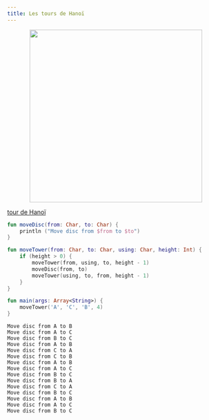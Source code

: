 ```yaml
---
title: Les tours de Hanoï
---
```


<center>
<img src="../images/Tower_of_Hanoi_4.gif" width="400">
</center>  

[tour de Hanoï](https://fr.wikipedia.org/wiki/Tours_de_Hano%C3%AF)

``` kotlin
fun moveDisc(from: Char, to: Char) {
    println ("Move disc from $from to $to")
}

fun moveTower(from: Char, to: Char, using: Char, height: Int) {
    if (height > 0) {
        moveTower(from, using, to, height - 1)
        moveDisc(from, to)
        moveTower(using, to, from, height - 1)
    }
}

fun main(args: Array<String>) {
	moveTower('A', 'C', 'B', 4)
}
```

```
Move disc from A to B
Move disc from A to C
Move disc from B to C
Move disc from A to B
Move disc from C to A
Move disc from C to B
Move disc from A to B
Move disc from A to C
Move disc from B to C
Move disc from B to A
Move disc from C to A
Move disc from B to C
Move disc from A to B
Move disc from A to C
Move disc from B to C
```
